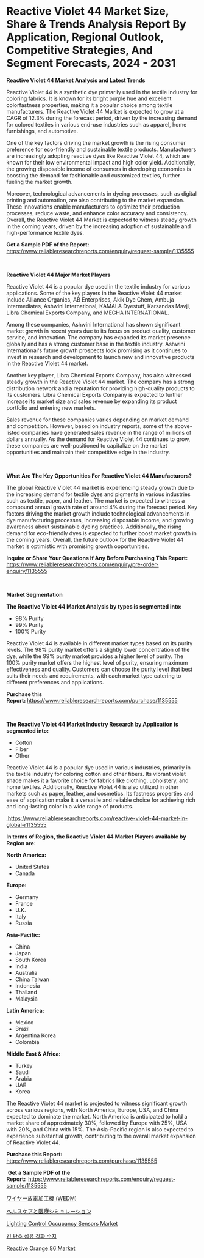 <p><h1>Reactive Violet 44 Market Size, Share & Trends Analysis Report By Application, Regional Outlook, Competitive Strategies, And Segment Forecasts, 2024 - 2031</h1></p><p><strong>Reactive Violet 44 Market Analysis and Latest Trends</strong></p>
<p><p>Reactive Violet 44 is a synthetic dye primarily used in the textile industry for coloring fabrics. It is known for its bright purple hue and excellent colorfastness properties, making it a popular choice among textile manufacturers. The Reactive Violet 44 Market is expected to grow at a CAGR of 12.3% during the forecast period, driven by the increasing demand for colored textiles in various end-use industries such as apparel, home furnishings, and automotive.</p><p>One of the key factors driving the market growth is the rising consumer preference for eco-friendly and sustainable textile products. Manufacturers are increasingly adopting reactive dyes like Reactive Violet 44, which are known for their low environmental impact and high color yield. Additionally, the growing disposable income of consumers in developing economies is boosting the demand for fashionable and customized textiles, further fueling the market growth.</p><p>Moreover, technological advancements in dyeing processes, such as digital printing and automation, are also contributing to the market expansion. These innovations enable manufacturers to optimize their production processes, reduce waste, and enhance color accuracy and consistency. Overall, the Reactive Violet 44 Market is expected to witness steady growth in the coming years, driven by the increasing adoption of sustainable and high-performance textile dyes.</p></p>
<p><strong>Get a Sample PDF of the Report:&nbsp;</strong> <a href="https://www.reliableresearchreports.com/enquiry/request-sample/1135555">https://www.reliableresearchreports.com/enquiry/request-sample/1135555</a></p>
<p>&nbsp;</p>
<p><strong>Reactive Violet 44 Major Market Players</strong></p>
<p><p>Reactive Violet 44 is a popular dye used in the textile industry for various applications. Some of the key players in the Reactive Violet 44 market include Alliance Organics, AB Enterprises, Akik Dye Chem, Ambuja Intermediates, Ashwini International, KAMALA Dyestuff, Karsandas Mavji, Libra Chemical Exports Company, and MEGHA INTERNATIONAL.</p><p>Among these companies, Ashwini International has shown significant market growth in recent years due to its focus on product quality, customer service, and innovation. The company has expanded its market presence globally and has a strong customer base in the textile industry. Ashwini International's future growth prospects look promising as it continues to invest in research and development to launch new and innovative products in the Reactive Violet 44 market.</p><p>Another key player, Libra Chemical Exports Company, has also witnessed steady growth in the Reactive Violet 44 market. The company has a strong distribution network and a reputation for providing high-quality products to its customers. Libra Chemical Exports Company is expected to further increase its market size and sales revenue by expanding its product portfolio and entering new markets.</p><p>Sales revenue for these companies varies depending on market demand and competition. However, based on industry reports, some of the above-listed companies have generated sales revenue in the range of millions of dollars annually. As the demand for Reactive Violet 44 continues to grow, these companies are well-positioned to capitalize on the market opportunities and maintain their competitive edge in the industry.</p></p>
<p>&nbsp;</p>
<p><strong>What Are The Key Opportunities For Reactive Violet 44 Manufacturers?</strong></p>
<p><p>The global Reactive Violet 44 market is experiencing steady growth due to the increasing demand for textile dyes and pigments in various industries such as textile, paper, and leather. The market is expected to witness a compound annual growth rate of around 4% during the forecast period. Key factors driving the market growth include technological advancements in dye manufacturing processes, increasing disposable income, and growing awareness about sustainable dyeing practices. Additionally, the rising demand for eco-friendly dyes is expected to further boost market growth in the coming years. Overall, the future outlook for the Reactive Violet 44 market is optimistic with promising growth opportunities.</p></p>
<p><strong>Inquire or Share Your Questions If Any Before Purchasing This Report:</strong> <a href="https://www.reliableresearchreports.com/enquiry/pre-order-enquiry/1135555">https://www.reliableresearchreports.com/enquiry/pre-order-enquiry/1135555</a></p>
<p>&nbsp;</p>
<p><strong>Market Segmentation</strong></p>
<p><strong>The Reactive Violet 44 Market Analysis by types is segmented into:</strong></p>
<p><ul><li>98% Purity</li><li>99% Purity</li><li>100% Purity</li></ul></p>
<p><p>Reactive Violet 44 is available in different market types based on its purity levels. The 98% purity market offers a slightly lower concentration of the dye, while the 99% purity market provides a higher level of purity. The 100% purity market offers the highest level of purity, ensuring maximum effectiveness and quality. Customers can choose the purity level that best suits their needs and requirements, with each market type catering to different preferences and applications.</p></p>
<p><strong>Purchase this Report:&nbsp;</strong><a href="https://www.reliableresearchreports.com/purchase/1135555">https://www.reliableresearchreports.com/purchase/1135555</a></p>
<p>&nbsp;</p>
<p><strong>The Reactive Violet 44 Market Industry Research by Application is segmented into:</strong></p>
<p><ul><li>Cotton</li><li>Fiber</li><li>Other</li></ul></p>
<p><p>Reactive Violet 44 is a popular dye used in various industries, primarily in the textile industry for coloring cotton and other fibers. Its vibrant violet shade makes it a favorite choice for fabrics like clothing, upholstery, and home textiles. Additionally, Reactive Violet 44 is also utilized in other markets such as paper, leather, and cosmetics. Its fastness properties and ease of application make it a versatile and reliable choice for achieving rich and long-lasting color in a wide range of products.</p></p>
<p><a href="https://www.reliableresearchreports.com/reactive-violet-44-market-in-global-r1135555">&nbsp;https://www.reliableresearchreports.com/reactive-violet-44-market-in-global-r1135555</a></p>
<p><strong>In terms of Region, the Reactive Violet 44 Market Players available by Region are:</strong></p>
<p>
    <p> <strong> North America: </strong>
        <ul>
            <li>United States</li>
            <li>Canada</li>
        </ul>
        </p> 
    <p> <strong> Europe: </strong>
        <ul>
            <li>Germany</li>
            <li>France</li>
            <li>U.K.</li>
            <li>Italy</li>
            <li>Russia</li>
        </ul>
        </p> 
    <p> <strong> Asia-Pacific: </strong>
        <ul>
            <li>China</li>
            <li>Japan</li>
            <li>South Korea</li>
            <li>India</li>
            <li>Australia</li>
            <li>China Taiwan</li>
            <li>Indonesia</li>
            <li>Thailand</li>
            <li>Malaysia</li>
        </ul>
        </p> 
    <p> <strong> Latin America: </strong>
        <ul>
            <li>Mexico</li>
            <li>Brazil</li>
            <li>Argentina Korea</li>
            <li>Colombia</li>
        </ul>
        </p> 
    <p> <strong> Middle East & Africa: </strong>
        <ul>
            <li>Turkey</li>
            <li>Saudi</li>
            <li>Arabia</li>
            <li>UAE</li>
            <li>Korea</li>
        </ul>
    </p>
    </p>
<p><p>The Reactive Violet 44 market is projected to witness significant growth across various regions, with North America, Europe, USA, and China expected to dominate the market. North America is anticipated to hold a market share of approximately 30%, followed by Europe with 25%, USA with 20%, and China with 15%. The Asia-Pacific region is also expected to experience substantial growth, contributing to the overall market expansion of Reactive Violet 44.</p></p>
<p><strong>Purchase this Report: </strong><a href="https://www.reliableresearchreports.com/purchase/1135555">https://www.reliableresearchreports.com/purchase/1135555</a></p>
<p>&nbsp;<strong>Get a Sample PDF of the Report:&nbsp;&nbsp;</strong><a href="https://www.reliableresearchreports.com/enquiry/request-sample/1135555">https://www.reliableresearchreports.com/enquiry/request-sample/1135555</a></p>
<p><strong></strong></p>
<p><p><a href="https://github.com/DwightHuels1/Market-Research-Report-List-1/blob/main/4235300106512.md">ワイヤー放電加工機 (WEDM)</a></p><p><a href="https://medium.com/@brittanyvon2023/%E3%83%98%E3%83%AB%E3%82%B9%E3%82%B1%E3%82%A2%E3%81%8A%E3%82%88%E3%81%B3%E5%8C%BB%E7%99%82%E3%82%B7%E3%83%9F%E3%83%A5%E3%83%AC%E3%83%BC%E3%82%B7%E3%83%A7%E3%83%B3%E5%B8%82%E5%A0%B4%E3%81%AE%E8%A6%8F%E6%A8%A1%E3%81%A8%E5%B8%82%E5%A0%B4%E5%8B%95%E5%90%91-%E5%AE%8C%E5%85%A8%E3%81%AA%E6%A5%AD%E7%95%8C%E6%A6%82%E8%A6%81-2024%E5%B9%B4%E3%81%8B%E3%82%892031%E5%B9%B4-3729280ca59d">ヘルスケアと医療シミュレーション</a></p><p><a href="https://issuu.com/reportprime-2/docs/lighting-control-occupancy-sensors-market-size-203">Lighting Control Occupancy Sensors Market</a></p><p><a href="https://medium.com/@luffiazaza/%EC%9E%A5%EB%A6%B0%ED%83%84%EC%86%8C%EC%84%AC%EC%9C%A0-%EA%B0%95%ED%99%94%EC%88%98%EC%A7%80-%EC%8B%9C%EC%9E%A5-%EC%9D%B8%EC%82%AC%EC%9D%B4%ED%8A%B8-%EC%8B%9C%EC%9E%A5-%EB%8F%99%ED%96%A5-%EC%84%B1%EC%9E%A5-2024%EB%85%84%EB%B6%80%ED%84%B0-2031%EB%85%84%EA%B9%8C%EC%A7%80-%EC%98%88%EC%B8%A1-98f37eda96a8">긴 탄소 섬유 강화 수지</a></p><p><a href="https://github.com/cameroneffertz/Market-Research-Report-List-1/blob/main/reactive-orange-86-market.md">Reactive Orange 86 Market</a></p></p>